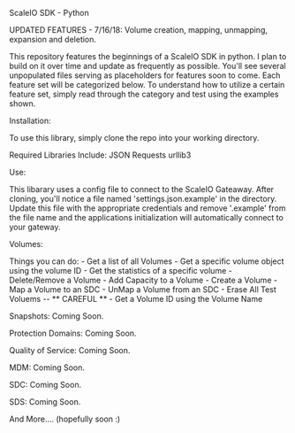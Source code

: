 ScaleIO SDK - Python

UPDATED FEATURES - 7/16/18:
Volume creation, mapping, unmapping, expansion and deletion.

This repository features the beginnings of a ScaleIO SDK in python. I plan to build on it over time and update as frequently as possible. You'll see several unpopulated files serving as placeholders for features soon to come. Each feature set will be categorized below. To understand how to utilize a certain feature set, simply read through the category and test using the examples shown.


Installation:

To use this library, simply clone the repo into your working directory.

Required Libraries Include:
JSON
Requests
urllib3


Use:

This libarary uses a config file to connect to the ScaleIO Gateaway. After cloning, you'll notice a file named 'settings.json.example' in the directory. Update this file with the appropriate credentials and remove '.example' from the file name and the applications initialization will automatically connect to your gateway.


Volumes:

Things you can do:
    - Get a list of all Volumes
    - Get a specific volume object using the volume ID
    - Get the statistics of a specific volume
    - Delete/Remove a Volume
    - Add Capacity to a Volume
    - Create a Volume
    - Map a Volume to an SDC
    - UnMap a Volume from an SDC
    - Erase All Test Voluems -- ** CAREFUL **
    - Get a Volume ID using the Volume Name




Snapshots:
Coming Soon.




Protection Domains:
Coming Soon.





Quality of Service:
Coming Soon.




MDM:
Coming Soon.




SDC:
Coming Soon.





SDS:
Coming Soon.




And More.... (hopefully soon :)


